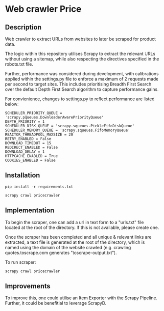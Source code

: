 # Web crawler Price

## Description
Web crawler to extract URLs from websites to later be scraped for product data.

The logic within this repository utilises Scrapy to extract the relevant URLs without using a sitemap, while also respecting the directives specified in the robots.txt file. 


Further, performance was considered during development, with calibrations applied within the settings.py file to enforce a maximum of 2 requests made per second to target sites. This includes prioritising Breadth First Search over the default Depth First Search algorithm to capture performance gains.

For convienience, changes to settings.py to reflect performance are listed below:

```
SCHEDULER_PRIORITY_QUEUE = 'scrapy.pqueues.DownloaderAwarePriorityQueue'
DEPTH_PRIORITY = 1
SCHEDULER_DISK_QUEUE = 'scrapy.squeues.PickleFifoDiskQueue'
SCHEDULER_MEMORY_QUEUE = 'scrapy.squeues.FifoMemoryQueue'
REACTOR_THREADPOOL_MAXSIZE = 20
RETRY_ENABLED = False
DOWNLOAD_TIMEOUT = 15
REDIRECT_ENABLED = False
DOWNLOAD_DELAY = 1
HTTPCACHE_ENABLED = True
COOKIES_ENABLED = False
```

## Installation
```
pip install -r requirements.txt

scrapy crawl pricecrawler
```

## Implementation
To begin the scraper, one can add a url in text form to a "urls.txt" file located at the root of the directory. If this is not available, please create one.

Once the scraper has been completed and all unique & relevant links are extracted, a text file is generated at the root of the directory, which is named using the domain of the website crawled (e.g. crawling quotes.toscrape.com generates "toscrape-output.txt").

To run scraper:
```
scrapy crawl pricecrawler
```

## Improvements
To improve this, one could utilise an Item Exporter with the Scrapy Pipeline. Further, it could be benefitial to leverage ScrapyD.


